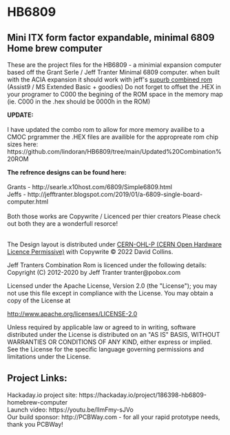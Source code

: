 # HB6809
<H2>
Mini ITX form factor expandable, minimal 6809 Home brew computer 
</H2>

<p>
These are the project files for the HB6809 - a minimial expansion computer based off the Grant Serle / Jeff Tranter Minimal 6809 computer.
when built with the ACIA expansion it should work with jeff's <a href=https://github.com/jefftranter/6809/tree/master/sbc/combined>supurb combined rom</a> (Assist9 / MS Extended Basic + goodies) Do not forget to offset the .HEX in your programer to C000 the begining of the ROM space in the memory map (ie. C000 in the .hex should be 0000h in the ROM) 
</p>
<p>
<B>UPDATE:</B><BR><BR>
I have updated the combo rom to allow for more memory availibe to a CMOC prgrammer the .HEX files are availible for the appropreate rom chip sizes here:<BR>
https://github.com/lindoran/HB6809/tree/main/Updated%20Combination%20ROM
</P


<img src="https://github.com/lindoran/HB6809/blob/main/Board%20Renders/HB6809%20Rev%202.2%20TOP.svg" width=100% height=AUTO class="center" />

<b>
The refrence designs can be found here: 
</b>
<br><br>
Grants - http://searle.x10host.com/6809/Simple6809.html
<br>
Jeffs - http://jefftranter.blogspot.com/2019/01/a-6809-single-board-computer.html
<br><br> 
Both those works are Copywrite / Licenced per thier creators Please check out both they are a wonderfull resorce! 
<br><br>
<p>
The Design layout is distributed under <a href=https://cern-ohl.web.cern.ch/>CERN-OHL-P (CERN Open Hardware Licence Permissive)</a> with Copywrite © 2022 David Collins.
</p>
<p>
Jeff Tranters Combination Rom is licenced under the following details:<BR> 
Copyright (C) 2012-2020 by Jeff Tranter tranter@pobox.com

Licensed under the Apache License, Version 2.0 (the "License"); you may not use this file except in compliance with the License. You may obtain a copy of the License at

http://www.apache.org/licenses/LICENSE-2.0

Unless required by applicable law or agreed to in writing, software distributed under the License is distributed on an "AS IS" BASIS, WITHOUT WARRANTIES OR CONDITIONS OF ANY KIND, either express or implied. See the License for the specific language governing permissions and limitations under the License.
</p>
<H2>Project Links:</H2>
<p>
Hackaday.io project site: https://hackaday.io/project/186398-hb6809-homebrew-computer
<br>
Launch video: https://youtu.be/lImFmy-sJVo<br>
Our build sponsor: http://PCBWay.com - for all your rapid prototype needs, thank you PCBWay!

</p>
